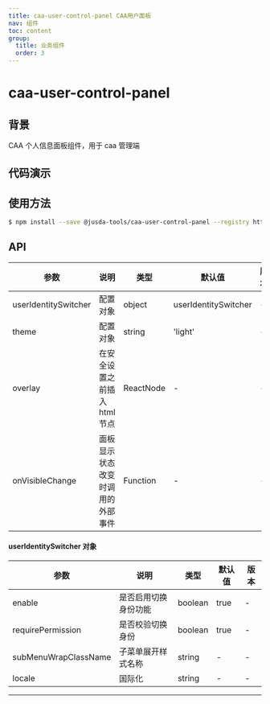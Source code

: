 ```yaml
---
title: caa-user-control-panel CAA用户面板
nav: 组件
toc: content
group: 
  title: 业务组件
  order: 3
---
```

# caa-user-control-panel 

## 背景

CAA 个人信息面板组件，用于 caa 管理端

## 代码演示

<code iframe="true" src="../../demo/caa-user-control-panel/caa-user-control-panel.jsx"></code>

## 使用方法

```bash
$ npm install --save @jusda-tools/caa-user-control-panel --registry http://nexus.jusda.int/verdaccio/
```

## API

| 参数                 | 说明     | 类型   | 默认值               | 版本 | 备注 |
| -------------------- | -------- | ------ | -------------------- | ---- | -----|
| userIdentitySwitcher | 配置对象 | object | userIdentitySwitcher | -    | -     |
| theme                | 配置对象 | string | 'light'              | -    | -     |
| overlay             | 在安全设置之前插入html节点 | ReactNode | - | - | - |
| onVisibleChange      | 面板显示状态改变时调用的外部事件 | Function | - | - | - |

#### userIdentitySwitcher 对象

| 参数                 | 说明                 | 类型    | 默认值 | 版本 |
| -------------------- | -------------------- | ------- | ------ | ---- |
| enable               | 是否启用切换身份功能 | boolean | true   | -    |
| requirePermission    | 是否校验切换身份     | boolean | true   | -    |
| subMenuWrapClassName | 子菜单展开样式名称   | string  | -      | -    |
| locale | 国际化   | string  | - | -    |

- - -
